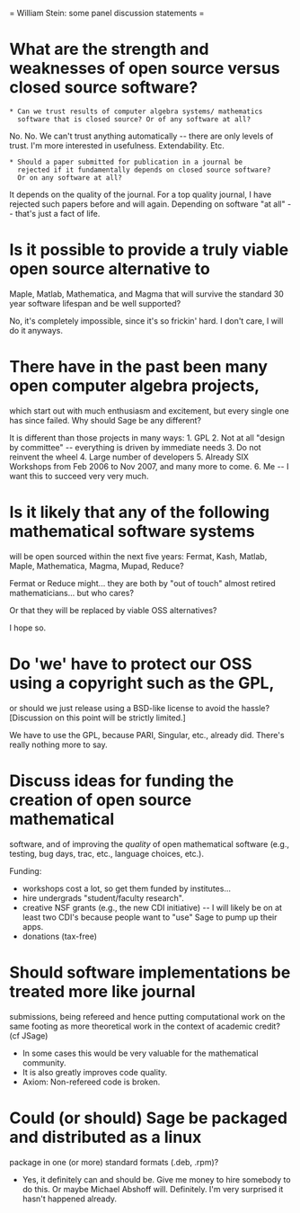 = William Stein: some panel discussion statements =

# What are the strength and weaknesses of open source versus closed source software?

    * Can we trust results of computer algebra systems/ mathematics
      software that is closed source? Or of any software at all?

No. No.  We can't trust anything automatically -- there are only
levels of trust.  I'm more interested in usefulness.
Extendability. Etc.

    * Should a paper submitted for publication in a journal be
      rejected if it fundamentally depends on closed source software?
      Or on any software at all?

It depends on the quality of the journal.  For a top quality journal,
I have rejected such papers before and will again.  Depending on
software "at all" -- that's just a fact of life.

# Is it possible to provide a truly viable open source alternative to
  Maple, Matlab, Mathematica, and Magma that will survive the standard
  30 year software lifespan and be well supported?

  No, it's completely impossible, since it's so frickin' hard.  I
  don't care, I will do it anyways.

# There have in the past been many open computer algebra projects,
  which start out with much enthusiasm and excitement, but every
  single one has since failed. Why should Sage be any different?

   It is different than those projects in many ways:
     1. GPL
     2. Not at all "design by committee" -- everything is driven by immediate needs
     3. Do not reinvent the wheel
     4. Large number of developers
     5. Already SIX Workshops from Feb 2006 to Nov 2007, and many more to come. 
     6. Me -- I want this to succeed very very much.

# Is it likely that any of the following mathematical software systems
  will be open sourced within the next five years: Fermat, Kash,
  Matlab, Maple, Mathematica, Magma, Mupad, Reduce?

Fermat or Reduce might... they are both by "out of touch" almost
retired mathematicians... but who cares?

Or that they will be replaced by viable OSS alternatives?

I hope so.

# Do 'we' have to protect our OSS using a copyright such as the GPL,
  or should we just release using a BSD-like license to avoid the
  hassle? [Discussion on this point will be strictly limited.]

We have to use the GPL, because PARI, Singular, etc., already did.
There's really nothing more to say.

# Discuss ideas for funding the creation of open source mathematical
  software, and of improving the *quality* of open mathematical
  software (e.g., testing, bug days, trac, etc., language choices,
  etc.).

 Funding: 
   * workshops cost a lot, so get them funded by institutes...
   * hire undergrads "student/faculty research". 
   * creative NSF grants (e.g., the new CDI initiative) -- I will
     likely be on at least two CDI's because people want to "use" Sage
     to pump up their apps.
   * donations (tax-free)

# Should software implementations be treated more like journal
  submissions, being refereed and hence putting computational work on
  the same footing as more theoretical work in the context of academic
  credit? (cf JSage)

   * In some cases this would be very valuable for the mathematical community. 
   * It is also greatly improves code quality.
   * Axiom: Non-refereed code is broken.

# Could (or should) Sage be packaged and distributed as a linux
  package in one (or more) standard formats (.deb, .rpm)?

   * Yes, it definitely can and should be.  Give me money to hire
     somebody to do this.  Or maybe Michael Abshoff will.  Definitely.
     I'm very surprised it hasn't happened already.
